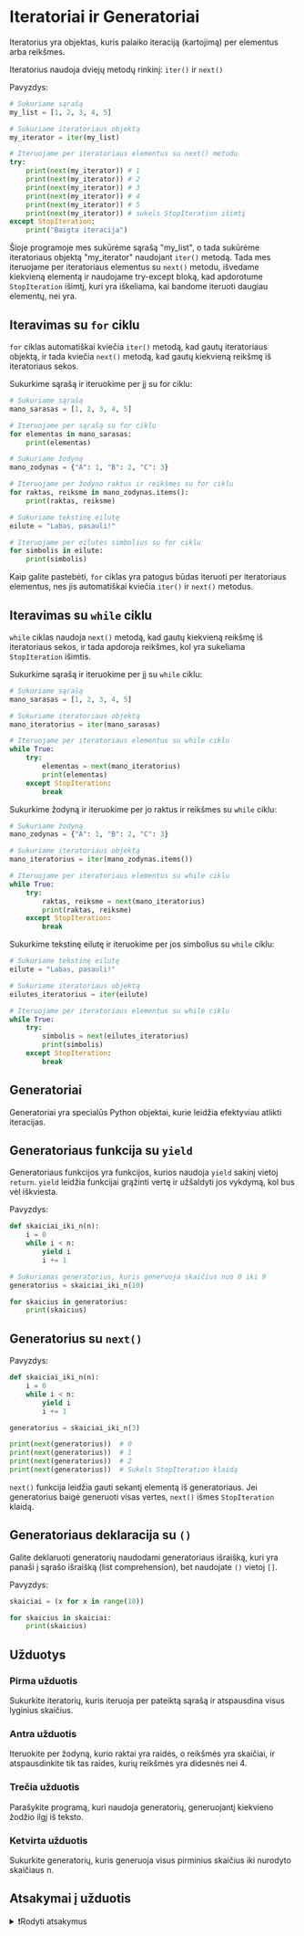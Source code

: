 # Iteratoriai ir Generatoriai

Iteratorius yra objektas, kuris palaiko iteraciją (kartojimą) per elementus arba reikšmes.

Iteratorius naudoja dviejų metodų rinkinį: `iter()` ir `next()`

Pavyzdys:

```Python
# Sukuriame sąrašą
my_list = [1, 2, 3, 4, 5]

# Sukuriame iteratoriaus objektą
my_iterator = iter(my_list)

# Iteruojame per iteratoriaus elementus su next() metodu
try:
    print(next(my_iterator)) # 1
    print(next(my_iterator)) # 2
    print(next(my_iterator)) # 3
    print(next(my_iterator)) # 4
    print(next(my_iterator)) # 5
    print(next(my_iterator)) # sukels StopIteration išimtį
except StopIteration:
    print("Baigta iteracija")
```

Šioje programoje mes sukūrėme sąrašą "my_list", o tada sukūrėme iteratoriaus objektą "my_iterator" naudojant `iter()` metodą. Tada mes iteruojame per iteratoriaus elementus su `next()` metodu, išvedame kiekvieną elementą ir naudojame try-except bloką, kad apdorotume `StopIteration` išimtį, kuri yra iškeliama, kai bandome iteruoti daugiau elementų, nei yra.

## Iteravimas su `for` ciklu

`for` ciklas automatiškai kviečia `iter()` metodą, kad gautų iteratoriaus objektą, ir tada kviečia `next()` metodą, kad gautų kiekvieną reikšmę iš iteratoriaus sekos.

Sukurkime sąrašą ir iteruokime per jį su for ciklu:

```Python
# Sukuriame sąrašą
mano_sarasas = [1, 2, 3, 4, 5]

# Iteruojame per sąrašą su for ciklu
for elementas in mano_sarasas:
    print(elementas)
```

```Python
# Sukuriame žodyną
mano_zodynas = {"A": 1, "B": 2, "C": 3}

# Iteruojame per žodyno raktus ir reikšmes su for ciklu
for raktas, reiksme in mano_zodynas.items():
    print(raktas, reiksme)
```

```Python
# Sukuriame tekstinę eilutę
eilute = "Labas, pasauli!"

# Iteruojame per eilutės simbolius su for ciklu
for simbolis in eilute:
    print(simbolis)
```

Kaip galite pastebėti, `for` ciklas yra patogus būdas iteruoti per iteratoriaus elementus, nes jis automatiškai kviečia `iter()` ir `next()` metodus.

## Iteravimas su `while` ciklu

`while` ciklas naudoja `next()` metodą, kad gautų kiekvieną reikšmę iš iteratoriaus sekos, ir tada apdoroja reikšmes, kol yra sukeliama `StopIteration` išimtis.

Sukurkime sąrašą ir iteruokime per jį su `while` ciklu:

```Python
# Sukuriame sąrašą
mano_sarasas = [1, 2, 3, 4, 5]

# Sukuriame iteratoriaus objektą
mano_iteratorius = iter(mano_sarasas)

# Iteruojame per iteratoriaus elementus su while ciklu
while True:
    try:
        elementas = next(mano_iteratorius)
        print(elementas)
    except StopIteration:
        break
```

Sukurkime žodyną ir iteruokime per jo raktus ir reikšmes su `while` ciklu:

```Python
# Sukuriame žodyną
mano_zodynas = {"A": 1, "B": 2, "C": 3}

# Sukuriame iteratoriaus objektą
mano_iteratorius = iter(mano_zodynas.items())

# Iteruojame per iteratoriaus elementus su while ciklu
while True:
    try:
        raktas, reiksme = next(mano_iteratorius)
        print(raktas, reiksme)
    except StopIteration:
        break
```

Sukurkime tekstinę eilutę ir iteruokime per jos simbolius su `while` ciklu:

```Python
# Sukuriame tekstinę eilutę
eilute = "Labas, pasauli!"

# Sukuriame iteratoriaus objektą
eilutes_iteratorius = iter(eilute)

# Iteruojame per iteratoriaus elementus su while ciklu
while True:
    try:
        simbolis = next(eilutes_iteratorius)
        print(simbolis)
    except StopIteration:
        break
```

## Generatoriai

Generatoriai yra specialūs Python objektai, kurie leidžia efektyviau atlikti iteracijas.

## Generatoriaus funkcija su `yield`

Generatoriaus funkcijos yra funkcijos, kurios naudoja `yield` sakinį vietoj `return`. `yield` leidžia funkcijai grąžinti vertę ir užšaldyti jos vykdymą, kol bus vėl iškviesta.

Pavyzdys:

```Python
def skaiciai_iki_n(n):
    i = 0
    while i < n:
        yield i
        i += 1

# Sukuriamas generatorius, kuris generuoja skaičius nuo 0 iki 9
generatorius = skaiciai_iki_n(10)

for skaicius in generatorius:
    print(skaicius)
```

## Generatorius su `next()`

Pavyzdys:

```Python
def skaiciai_iki_n(n):
    i = 0
    while i < n:
        yield i
        i += 1

generatorius = skaiciai_iki_n(3)

print(next(generatorius))  # 0
print(next(generatorius))  # 1
print(next(generatorius))  # 2
print(next(generatorius))  # Sukels StopIteration klaidą
```

`next()` funkcija leidžia gauti sekantį elementą iš generatoriaus. Jei generatorius baigė generuoti visas vertes, `next()` išmes `StopIteration` klaidą.

## Generatoriaus deklaracija su `()`

Galite deklaruoti generatorių naudodami generatoriaus išraišką, kuri yra panaši į sąrašo išraišką (list comprehension), bet naudojate `()` vietoj `[]`.

Pavyzdys:

```Python
skaiciai = (x for x in range(10))

for skaicius in skaiciai:
    print(skaicius)
```

## Užduotys

### Pirma užduotis

Sukurkite iteratorių, kuris iteruoja per pateiktą sąrašą ir atspausdina visus lyginius skaičius.

### Antra užduotis

Iteruokite per žodyną, kurio raktai yra raidės, o reikšmės yra skaičiai, ir atspausdinkite tik tas raides, kurių reikšmės yra didesnės nei 4.

### Trečia užduotis

Parašykite programą, kuri naudoja generatorių, generuojantį kiekvieno žodžio ilgį iš teksto.

### Ketvirta užduotis

Sukurkite generatorių, kuris generuoja visus pirminius skaičius iki nurodyto skaičiaus n.

## Atsakymai į užduotis

<details><summary>❗Rodyti atsakymus</summary>
<br>
<details>
<summary>Pirma užduotis</summary>
<hr>

```Python
sarasas = [1, 2, 3, 4, 5, 6, 7, 8, 9, 10]
iteruotas_sarasas = iter(sarasas)
while True:
    try:
        skaicius = next(iteruotas_sarasas)
        if skaicius % 2 == 0:
            print(skaicius)
    except StopIteration:
        print("Skaičiai baigėsi")
        break
```

</details>
<details>
<summary>Antra užduotis</summary>
<hr>

```Python
zodynas = {"A":1, "B":2, "C":3, "D":4, "E":5, "F":6 }
iter_zodynas = iter(zodynas.items())
while True:
    try:
        key, value = next(iter_zodynas)
        if value > 4:
            print(key)
    except StopIteration:
        break
```

</details>
<details>
<summary>Trečia užduotis</summary>
<hr>

```Python
tekstas = "Labas pasauli čia yra pavyzdinis tekstas"
zodziu_ilgiai = (len(zodis) for zodis in tekstas.split())

for ilgis in zodziu_ilgiai:
    print(ilgis)
```

</details>
<details>
<summary>Ketvirta užduotis</summary>
<hr>

```Python
def ar_pirminis(skaicius):
    if skaicius < 2:
        return False
    for i in range(2, skaicius):
        if skaicius % i == 0:
            return False
    return True

def pirminiai_iki_n(n):
    for skaicius in range(2, n + 1):
        if ar_pirminis(skaicius):
            yield skaicius

pirminiai_generatorius = pirminiai_iki_n(30)

for skaicius in pirminiai_generatorius:
    print(skaicius)
```

</details>
</details>